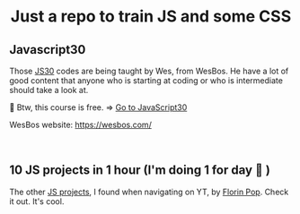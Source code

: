 <center>
  <h1>Just a repo to train JS and some CSS</h1>
</center>

## Javascript30

Those [JS30]('./JS30_Days/') codes are being taught by Wes, from WesBos. He have a lot of good content that anyone who is starting at coding or who is intermediate should take a look at.

🚀 Btw, this course is free. => [Go to JavaScript30](https://javascript30.com/)

WesBos website: https://wesbos.com/

<br />

## 10 JS projects in 1 hour (I'm doing 1 for day 🙂 )

The other [JS projects]('./JS10_Projects/'), I found when navigating on YT, by [Florin Pop](https://www.youtube.com/watch?v=8GPPJpiLqHk). Check it out. It's cool.
